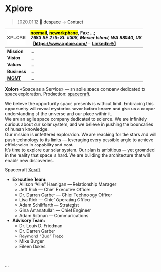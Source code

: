 # Xplore
> 2020.01.12 [🚀](../../../index/index.md) [despace](../index.md) → [Contact](../contact.md)

|[![](../f/contact/x/xplore_logo1_thumb.webp)](../f/contact/x/xplore_logo1.webp)|<mark>noemail</mark>, <mark>noworkphone</mark>, Fax: …;<br> *7683 SE 27th St. #308, Mercer Island, WA 98040, US*<br> 【<https://www.xplore.com/>・ [LinkedIn ⎆](https://www.linkedin.com/company/xplore-inc/)】|
|:-|:-|
|**Mission**|…|
|**Vision**|…|
|**Values**|…|
|**Business**|…|
|**[MGMT](../mgmt.md)**|…|

**Xplore** «Space as a Service» — an agile space company dedicated to space exploration. Production: [spacecraft](../sc.md).

We believe the opportunity space presents is without limit. Embracing this opportunity will reveal mysteries never before known and give us a deeper understanding of the universe and our place within it.  
We are an agile space company dedicated to science. We are infinitely curious about our solar system, and we believe in pushing the boundaries of human knowledge.  
Our mission is unfettered exploration. We are reaching for the stars and will push technology to its limits — leveraging every possible angle to achieve efficiencies in capability and cost.  
It’s time to explore our solar system. Our plan is ambitious — yet grounded in the reality that space is hard. We are building the architecture that will enable new discoveries.

Spacecraft [Xcraft](../xcraft.md).

   - **Executive Team:**
      - Allison “Allie” Hannigan — Relationship Manager
      - Jeff Rich — Chief Executive Officer
      - Dr. Darren Garber — Chief Technology Officer
      - Lisa Rich — Chief Operating Officer
      - Adam Schilffarth — Strategist
      - Gina Amanatullah — Chief Engineer
      - Adam Rotman — Communications
   - **Advisory Team:**
      - Dr. Louis D. Friedman
      - Dr. Darren Garber
      - Raymond “Bud” Fraze
      - Mike Burger
      - Eileen Dukes

<p style="page-break-after:always"> </p>

…

